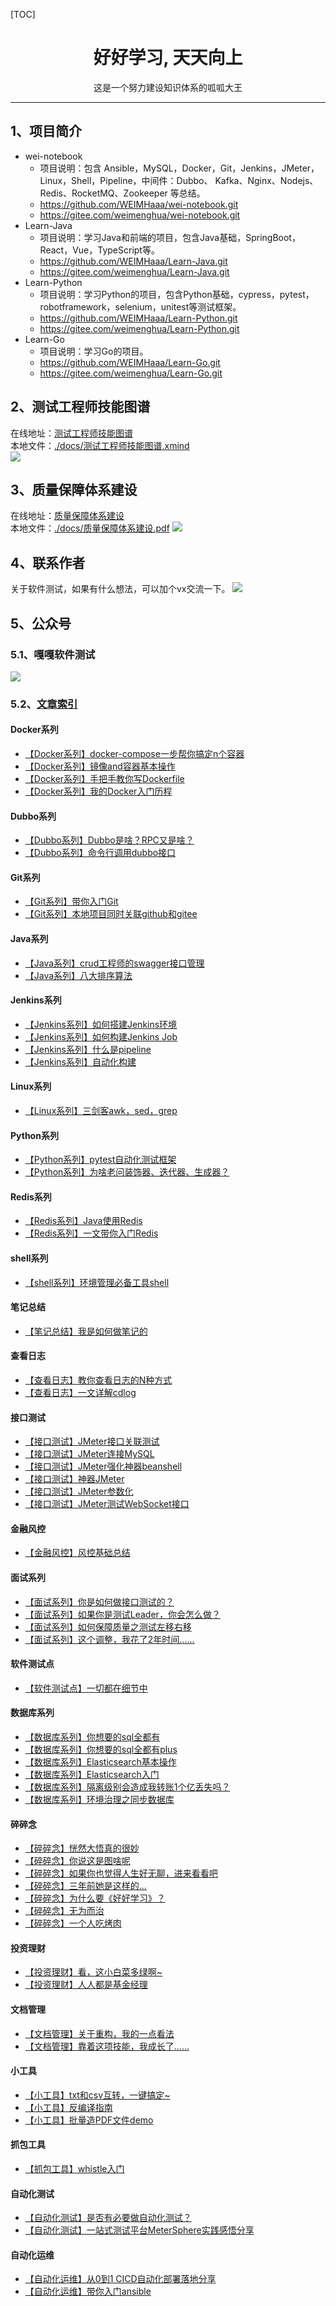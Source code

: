 [TOC]

<h1 align = "center">好好学习, 天天向上</h1>
<p align = "center">这是一个努力建设知识体系的呱呱大王</p>

---

## 1、项目简介
- wei-notebook
  - 项目说明：包含 Ansible，MySQL，Docker，Git，Jenkins，JMeter，Linux，Shell，Pipeline，中间件：Dubbo、 Kafka、Nginx、Nodejs、Redis、RocketMQ、Zookeeper 等总结。
  - https://github.com/WEIMHaaa/wei-notebook.git
  - https://gitee.com/weimenghua/wei-notebook.git
- Learn-Java
  - 项目说明：学习Java和前端的项目，包含Java基础，SpringBoot，React，Vue，TypeScript等。
  - https://github.com/WEIMHaaa/Learn-Java.git
  - https://gitee.com/weimenghua/Learn-Java.git
- Learn-Python
  - 项目说明：学习Python的项目，包含Python基础，cypress，pytest，robotframework，selenium，unitest等测试框架。
  - https://github.com/WEIMHaaa/Learn-Python.git
  - https://gitee.com/weimenghua/Learn-Python.git
- Learn-Go
  - 项目说明：学习Go的项目。
  - https://github.com/WEIMHaaa/Learn-Go.git
  - https://gitee.com/weimenghua/Learn-Go.git
  

## 2、测试工程师技能图谱
在线地址：[测试工程师技能图谱](https://www.processon.com/view/link/615eae81e0b34d06f3dcdf4b)  
本地文件：[./docs/测试工程师技能图谱.xmind](./docs/测试工程师技能图谱.xmind)  
![](./docs/测试工程师技能图谱.jpg)  


## 3、质量保障体系建设
在线地址：[质量保障体系建设](https://www.processon.com/view/link/62526ac61efad407891c5dd5)  
本地文件：[./docs/质量保障体系建设.pdf](./docs/质量保障体系建设.pdf)
![](./docs/质量保障体系建设.png)


## 4、联系作者
关于软件测试，如果有什么想法，可以加个vx交流一下。
![](./docs/联系作者.jpg)


## 5、公众号
### 5.1、嘎嘎软件测试
![](./docs/嘎嘎软件测试.png)  


### 5.2、[文章索引](https://mp.weixin.qq.com/s?__biz=MzkwODI2OTQ4Ng==&mid=2247484664&idx=1&sn=e7fd3c5bddcbea752b75cd5806f7861a&chksm=c0cdc639f7ba4f2f6c4f8d110a2531b81db49819c514a2cd48c81e09ec4af6e7f136144946b9&token=1173117238&lang=zh_CN#rd)
#### Docker系列
  - [【Docker系列】docker-compose一步帮你搞定n个容器](https://mp.weixin.qq.com/s/mF3JvSbYByHpv0ToV0XglA)  
  - [【Docker系列】镜像and容器基本操作](https://mp.weixin.qq.com/s/8ygeEwgeli4_fzMm4jJhNA)  
  - [【Docker系列】手把手教你写Dockerfile](https://mp.weixin.qq.com/s/4W--8WYBc34cqW0Vz3fQaQ)  
  - [【Docker系列】我的Docker入门历程](https://mp.weixin.qq.com/s/qDLcyNlg5XzOteW9M1b_vw)  

#### Dubbo系列
  - [【Dubbo系列】Dubbo是啥？RPC又是啥？](https://mp.weixin.qq.com/s/I3qOFitAFhdD8GKw-YXy7A)
  - [【Dubbo系列】命令行调用dubbo接口](https://mp.weixin.qq.com/s/guMigJE7vYMGkDgPOQq1Aw)  

#### Git系列
  - [【Git系列】带你入门Git](https://mp.weixin.qq.com/s/qsgt-UmNxOlbUpumsYAFFA)  
  - [【Git系列】本地项目同时关联github和gitee](https://mp.weixin.qq.com/s/KNeVQWrp5dLdK7RXDGwEHg)  

#### Java系列
  - [【Java系列】crud工程师的swagger接口管理](https://mp.weixin.qq.com/s/btFInSxiw07PFa3BBnENFA)
  - [【Java系列】八大排序算法](https://mp.weixin.qq.com/s/MFdMgnxB0MHDX9SP3DecRQ)

#### Jenkins系列
  - [【Jenkins系列】如何搭建Jenkins环境](https://mp.weixin.qq.com/s/9nHMGpt5FYMMIKCR54mdrA)  
  - [【Jenkins系列】如何构建Jenkins Job](https://mp.weixin.qq.com/s/sYMobgHghGe0JTvlYAPPNQ)  
  - [【Jenkins系列】什么是pipeline](https://mp.weixin.qq.com/s/VLmBT6fbW_poOg6fb8YwVg)  
  - [【Jenkins系列】自动化构建](https://mp.weixin.qq.com/s/y5DcJ6zPEfqpF3ZXzFwuNg)  

#### Linux系列
  - [【Linux系列】三剑客awk，sed，grep](https://mp.weixin.qq.com/s/9tmR_UxUcaJ1LK2rOlIGrw)  

#### Python系列
  - [【Python系列】pytest自动化测试框架](https://mp.weixin.qq.com/s/dKgvH8igE9sjtsu91hxpdw)  
  - [【Python系列】为啥老问装饰器、迭代器、生成器？](https://mp.weixin.qq.com/s/8WxDiqZ48bo0ymNG5d4oew)  

#### Redis系列
  - [【Redis系列】Java使用Redis](https://mp.weixin.qq.com/s/lXCxdE9lEah9XautS315vQ)  
  - [【Redis系列】一文带你入门Redis](https://mp.weixin.qq.com/s/zLfHWg4xEd75rB12GOUcMg)  

#### shell系列
  - [【shell系列】环境管理必备工具shell](https://mp.weixin.qq.com/s/j2IAM1sIGz7-9bRNqx5-jg) 

#### 笔记总结
  - [【笔记总结】我是如何做笔记的](https://mp.weixin.qq.com/s/UVPVRU7t6Vzx3y_3iDC5sg)  

#### 查看日志
  - [【查看日志】教你查看日志的N种方式](https://mp.weixin.qq.com/s/XIWUnQIs3JuIGWyhdqznEw)
  - [【查看日志】一文详解cdlog](https://mp.weixin.qq.com/s/G8q_nwYTJaYxxAikcNROMQ)  

#### 接口测试
  - [【接口测试】JMeter接口关联测试](https://mp.weixin.qq.com/s/Daf2zhY4yVPBK9_Wo27vbg)  
  - [【接口测试】JMeter连接MySQL](https://mp.weixin.qq.com/s/11mYbCpCH0su4aOGa2aHIA)
  - [【接口测试】JMeter强化神器beanshell](https://mp.weixin.qq.com/s/DKPtUf7M42h4-It2yURPpA)  
  - [【接口测试】神器JMeter](https://mp.weixin.qq.com/s/mFjg3Spwv2snsz-12yQ08A)  
  - [【接口测试】JMeter参数化](https://mp.weixin.qq.com/s/8LMlc54lmdlrcUGOPIyIHw)  
  - [【接口测试】JMeter测试WebSocket接口](https://mp.weixin.qq.com/s/65kzy2FL4cxSwc4fwz14NQ)

#### 金融风控
  - [【金融风控】风控基础总结](https://mp.weixin.qq.com/s/NoDITA9TtOePzR-KGCIGBQ)  

#### 面试系列
  - [【面试系列】你是如何做接口测试的？](https://mp.weixin.qq.com/s/d5mQpyiA98I1axTzGOIaPQ)
  - [【面试系列】如果你是测试Leader，你会怎么做？](https://mp.weixin.qq.com/s/kGaEWd1u09uLD2Mu_akIsA)
  - [【面试系列】如何保障质量之测试左移右移](https://mp.weixin.qq.com/s/nbE16LyZtrKq3lla5VxM7Q)
  - [【面试系列】这个调整，我花了2年时间......](https://mp.weixin.qq.com/s/MtnQ9qJoB_Okg1LSrHH79A)  

#### 软件测试点
  - [【软件测试点】一切都在细节中](https://mp.weixin.qq.com/s/GJkXOB9i0sE8VKc6z-e_2g)  

#### 数据库系列
  - [【数据库系列】你想要的sql全都有](https://mp.weixin.qq.com/s/Wuzutb5IZTOgSHkC6yRj6w)  
  - [【数据库系列】你想要的sql全都有plus](https://mp.weixin.qq.com/s/_uTqNUzs4ebEB-JVBplXHA)  
  - [【数据库系列】Elasticsearch基本操作](https://mp.weixin.qq.com/s/n5N0gFeUatirur_AxW2p8Q)  
  - [【数据库系列】Elasticsearch入门](https://mp.weixin.qq.com/s/5PWsTGEafyJY1C43fsYWWA)  
  - [【数据库系列】隔离级别会造成我转账1个亿丢失吗？](https://mp.weixin.qq.com/s/MxUj7mFThT_qRuKCR8hjMA)
  - [【数据库系列】环境治理之同步数据库](https://mp.weixin.qq.com/s/gefcEFnYDH4iWNsvKXG4DQ)  

#### 碎碎念
  - [【碎碎念】恍然大悟真的很妙](https://mp.weixin.qq.com/s/L4Fw-LuArh0epzbE-yj1mg)
  - [【碎碎念】你说这是图啥呢](https://mp.weixin.qq.com/s/RZsEQNngZnQMmFb1-zf5jA)  
  - [【碎碎念】如果你也觉得人生好无聊，进来看看吧](https://mp.weixin.qq.com/s/jlOTN2aaZpak1Kl0dStiMg)  
  - [【碎碎念】三年前她是这样的...](https://mp.weixin.qq.com/s/BpKIEh4G9UF6zyVtjBScCQ)  
  - [【碎碎念】为什么要《好好学习》？](https://mp.weixin.qq.com/s/rzgl6NyLnuhrGFV2WP0AWQ)
  - [【碎碎念】无为而治](https://mp.weixin.qq.com/s/-9FGqv1Kjx09eF6WK66CbQ)
  - [【碎碎念】一个人吃烤肉](https://mp.weixin.qq.com/s/sf3I-ASODotshOLrEzd7Tw)

#### 投资理财
  - [【投资理财】看，这小白菜多绿啊~](https://mp.weixin.qq.com/s/vb7trTy0s4rSSfEAbHsSvw)  
  - [【投资理财】人人都是基金经理](https://mp.weixin.qq.com/s/EgjQlYcWv02Bt_Hb-PIkuQ)

#### 文档管理
  - [【文档管理】关于重构，我的一点看法](https://mp.weixin.qq.com/s/t2yswJAJFkRJ7au7fs5oZQ)  
  - [【文档管理】靠着这项技能，我成长了......](https://mp.weixin.qq.com/s/K5sYqqaPso7YoNrFYvkLxQ)  

#### 小工具
  - [【小工具】txt和csv互转，一键搞定~](https://mp.weixin.qq.com/s/RGw_IvhQkf7IXxo76S5oLA)  
  - [【小工具】反编译指南](https://mp.weixin.qq.com/s/Mgjct_a87PxPzQaCFUzOOg)  
  - [【小工具】批量造PDF文件demo](https://mp.weixin.qq.com/s/n5Azyun4-PfFgjxngAzxkg)  

#### 抓包工具
  - [【抓包工具】whistle入门](https://mp.weixin.qq.com/s/44Va8lN28qqrZvcrbe91eg)  

#### 自动化测试
  - [【自动化测试】是否有必要做自动化测试？](https://mp.weixin.qq.com/s/9k_LcRxp-fpttS6wI58bYA) 
  - [【自动化测试】一站式测试平台MeterSphere实践感悟分享](https://mp.weixin.qq.com/s/7lIXh-w01mPxx-RKLNG9NA)  

#### 自动化运维
  - [【自动化运维】从0到1 CICD自动化部署落地分享](https://mp.weixin.qq.com/s/cd-eCw3lot0NuRY56wuflQ)
  - [【自动化运维】带你入门ansible](https://mp.weixin.qq.com/s/owCkdZDgIKzGFe4FIHiYhA)  
